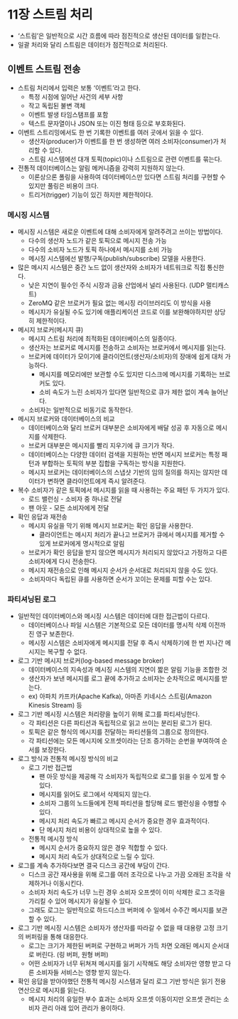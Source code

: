 # 11장 스트림 처리
- ‘스트림’은 일반적으로 시간 흐름에 따라 점진적으로 생산된 데이터를 일컫는다.
- 일괄 처리와 달리 스트림은 데이터가 점진적으로 처리된다.

## 이벤트 스트림 전송

- 스트림 처리에서 입력은 보통 ‘이벤트’라고 한다.
    - 특정 시점에 일어난 사건의 세부 사항
    - 작고 독립된 불변 객체
    - 이벤트 발생 타임스탬프를 포함
    - 텍스트 문자열이나 JSON 또는 이진 형태 등으로 부호화된다.
- 이벤트 스트리밍에서도 한 번 기록한 이벤트를 여러 곳에서 읽을 수 있다.
    - 생산자(producer)가 이벤트를 한 번 생성하면 여러 소비자(consumer)가 처리할 수 있다.
    - 스트림 시스템에선 대개 토픽(topic)이나 스트림으로 관련 이벤트를 묶는다.
- 전통적 데이터베이스는 알림 메커니즘을 강력히 지원하지 않는다.
    - 이론상으론 폴링을 사용하여 데이터베이스만 있다면 스트림 처리를 구현할 수 있지만 풀링은 비용이 크다.
    - 트리거(trigger) 기능이 있긴 하지만 제한적이다.

### 메시징 시스템

- 메시징 시스템은 새로운 이벤트에 대해 소비자에게 알려주려고 쓰이는 방법이다.
    - 다수의 생산자 노드가 같은 토픽으로 메시지 전송 가능
    - 다수의 소비자 노드가 토픽 하나에서 메시지를 소비 가능
    - 메시징 시스템에선 발행/구독(publish/subscribe) 모델을 사용한다.
- 많은 메시지 시스템은 중간 노드 없이 생산자와 소비자가 네트워크로 직접 통신한다.
    - 낮은 지연이 필수인 주식 시장과 금융 산업에서 널리 사용된다. (UDP 멀티캐스트)
    - ZeroMQ 같은 브로커가 필요 없는 메시징 라이브러리도 이 방식을 사용
    - 메시지가 유실될 수도 있기에 애플리케이션 코드로 이를 보완해야하지만 상당히 제한적이다.
- 메시지 브로커(메시지 큐)
    - 메시지 스트림 처리에 최적화된 데이터베이스의 일종이다.
    - 생산자는 브로커로 메시지를 전송하고 소비자는 브로커에서 메시지를 읽는다.
    - 브로커에 데이터가 모이기에 클라이언트(생산자/소비자)의 장애에 쉽게 대처 가능하다.
        - 메시지를 메모리에만 보관할 수도 있지만 디스크에 메시지를 기록하는 브로커도 있다.
        - 소비 속도가 느린 소비자가 있다면 일반적으로 큐가 제한 없이 계속 늘어난다.
    - 소비자는 일반적으로 비동기로 동작한다.
- 메시지 브로커와 데이터베이스의 비교
    - 데이터베이스와 달리 브로커 대부분은 소비자에게 배달 성공 후 자동으로 메시지를 삭제한다.
    - 브로커 대부분은 메시지를 빨리 지우기에 큐 크기가 작다.
    - 데이터베이스는 다양한 데이터 검색을 지원하는 반면 메시지 브로커는 특정 패턴과 부합하는 토픽의 부분 집합을 구독하는 방식을 지원한다.
    - 메시지 브로커는 데이터베이스의 스냅샷 기반의 임의 질의를 하지는 않지만 데이터가 변하면 클라이언트에게 즉시 알려준다.
- 복수 소비자가 같은 토픽에서 메시지를 읽을 때 사용하는 주요 패턴 두 가지가 있다.
    - 로드 밸런싱 - 소비자 중 하나로 전달
    - 팬 아웃 - 모든 소비자에게 전달
- 확인 응답과 재전송
    - 메시지 유실을 막기 위해 메시지 브로커는 확인 응답을 사용한다.
        - 클라이언트는 메시지 처리가 끝나고 브로커가 큐에서 메시지를 제거할 수 있게 브로커에게 명시적으로 알림
    - 브로커가 확인 응답을 받지 않으면 메시지가 처리되지 않았다고 가정하고 다른 소비자에게 다시 전송한다.
    - 메시지 재전송으로 인해 메시지 순서가 순서대로 처리되지 않을 수도 있다.
    - 소비자마다 독립된 큐를 사용하면 순서가 꼬이는 문제를 피할 수는 있다.
### 파티셔닝된 로그

- 일반적인 데이터베이스와 메시징 시스템은 데이터에 대한 접근법이 다르다.
  - 데이터베이스나 파일 시스템은 기본적으로 모든 데이터를 명시적 삭제 이전까진 영구 보존한다.
  - 메시징 시스템은 소비자에게 메시지를 전달 후 즉시 삭제하기에 한 번 지나간 메시지는 복구할 수 없다.
- 로그 기반 메시지 브로커(log-based message broker)
  - 데이터베이스의 지속성과 메시징 시스템의 지연이 짧은 알림 기능을 조합한 것
  - 생산자가 보낸 메시지를 로그 끝에 추가하고 소비자는 순차적으로 메시지를 받는다.
  - ex) 아파치 카프카(Apache Kafka), 아마존 키네시스 스트림(Amazon Kinesis Stream) 등
- 로그 기반 메시징 시스템은 처리량을 높이기 위해 로그를 파티셔닝한다.
  - 각 파티션은 다른 파티션과 독립적으로 읽고 쓰이는 분리된 로그가 된다.
  - 토픽은 같은 형식의 메시지를 전달하는 파티션들의 그룹으로 정의한다.
  - 각 파티션에는 모든 메시지에 오프셋이라는 단조 증가하는 순번을 부여하여 순서를 보장한다.
- 로그 방식과 전통적 메시징 방식의 비교
  - 로그 기반 접근법
    - 팬 아웃 방식을 제공해 각 소비자가 독립적으로 로그를 읽을 수 있게 할 수 있다.
    - 메시지를 읽어도 로그에서 삭제되지 않는다.
    - 소비자 그룹의 노드들에게 전체 파티션을 할당해 로드 밸런싱을 수행할 수 있다.
    - 메시지 처리 속도가 빠르고 메시지 순서가 중요한 경우 효과적이다.
    - 단 메시지 처리 비용이 상대적으로 높을 수 있다.
  - 전통적 메시징 방식
    - 메시지 순서가 중요하지 않은 경우 적합할 수 있다.
    - 메시지 처리 속도가 상대적으로 느릴 수 있다.
- 로그를 계속 추가하다보면 결국 디스크 공간에 부담이 간다.
  - 디스크 공간 재사용을 위해 로그를 여러 조각으로 나누고 가끔 오래된 조각을 삭제하거나 이동시킨다.
  - 소비자 처리 속도가 너무 느린 경우 소비자 오프셋이 이미 삭제한 로그 조각을 가리킬 수 있어 메시지가 유실될 수 있다.
  - 그래도 로그는 일반적으로 하드디스크 버퍼에 수 일에서 수주간 메시지를 보관할 수 있다.
- 로그 기반 메시징 시스템은 소비자가 생산자를 따라갈 수 없을 때 대용량 고정 크기의 버퍼링을 통해 대응한다.
  - 로그는 크기가 제한된 버퍼로 구현하고 버퍼가 가득 차면 오래된 메시지 순서대로 버린다. (링 버퍼, 원형 버퍼)
  - 어떤 소비자가 너무 뒤쳐져 메시지를 잃기 시작해도 해당 소비자만 영향 받고 다른 소비자들 서비스는 영향 받지 않는다.
- 확인 응답을 받아야했던 전통적 메시징 시스템과 달리 로그 기반 방식은 읽기 전용 연산으로 메시지를 읽는다.
  - 메시지 처리의 유일한 부수 효과는 소비자 오프셋 이동이지만 오프셋 관리는 소비자 관리 아래 있어 관리가 용이하다.
